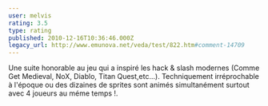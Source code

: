 ```yaml
---
user: melvis
rating: 3.5
type: rating
published: 2010-12-16T10:36:46.000Z
legacy_url: http://www.emunova.net/veda/test/822.htm#comment-14709
---
```

Une suite honorable au jeu qui a inspiré les hack & slash modernes (Comme Get Medieval, NoX, Diablo, Titan Quest,etc...). Techniquement irréprochable à l'époque ou des dizaines de sprites sont animés simultanément surtout avec 4 joueurs au méme temps !.